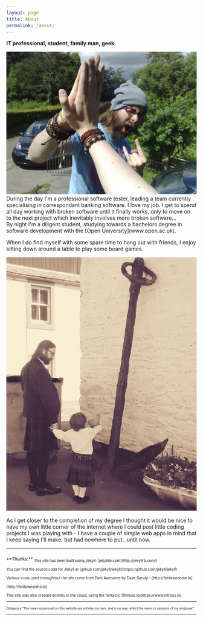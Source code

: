 ```yaml
---
layout: page
title: About
permalink: /about/
---
```

**IT professional, student, family man, geek.**

<img class ="image_left_small" src="/assets/images/profile/Awesome_Stif.jpg">


<br>
During the day I'm a professional software tester, leading a team currently specialising in correspondant banking software. I love my job. I get to spend all day working with broken software until it finally works, only to move on to the next project which inevitably involves more broken software...


<br>
By night I'm a diligent student, studying towards a bachelors degree in software development with the [Open University](www.open.ac.uk).

When I do find myself with some spare time to hang out with friends, I enjoy sitting down around a table to play some board games.

<img class ="image_right_small" src="/assets/images/profile/big_anchor.jpg">


As I get closer to the completion of my degree I thought it would be nice to have my own little corner of the internet where I could post little coding projects I was playing with - I have a couple of simple web apps in mind that I keep saying I'll make, but had nowhere to put...until now.

---
<sub>
**Thanks:**

<sub>
This site has been built using Jekyll: [jekyllrb.com](http://jekyllrb.com/)<br>
You can find the source code for Jekyll at [github.com/jekyll/jekyll](https://github.com/jekyll/jekyll)<br>
Various icons used throughtout the site come from Font Awesome by Dave Gandy - [http://fontawesome.io](http://fontawesome.io)<br>
This site was also created entirely in the cloud, using the fantastic [Nitrous.io](https://www.nitrous.io)

---

<sub> Obligatory "The views expressed on this website are entirely my own, and in no way reflect the views or opinions of my employer".

- - -
